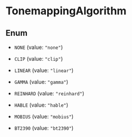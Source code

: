 

# TonemappingAlgorithm

## Enum


* `NONE` (value: `"none"`)

* `CLIP` (value: `"clip"`)

* `LINEAR` (value: `"linear"`)

* `GAMMA` (value: `"gamma"`)

* `REINHARD` (value: `"reinhard"`)

* `HABLE` (value: `"hable"`)

* `MOBIUS` (value: `"mobius"`)

* `BT2390` (value: `"bt2390"`)



